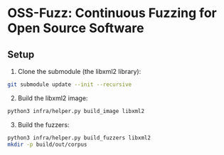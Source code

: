 # OSS-Fuzz: Continuous Fuzzing for Open Source Software

## Setup

1. Clone the submodule (the libxml2 library):
```bash
git submodule update --init --recursive
```

2. Build the libxml2 image:
```bash
python3 infra/helper.py build_image libxml2
```

3. Build the fuzzers:
```bash
python3 infra/helper.py build_fuzzers libxml2
mkdir -p build/out/corpus
```